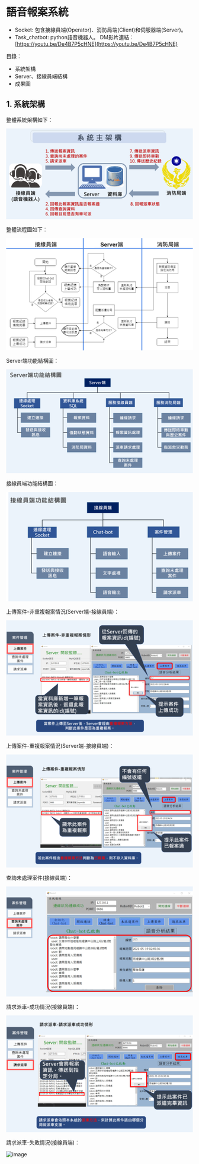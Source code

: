 # 語音報案系統

- Socket: 包含接線員端(Operator)、消防局端(Client)和伺服器端(Server)。
- Task_chatbot: python語音機器人。
DM影片連結：[https://youtu.be/De4B7P5cHNE](https://youtu.be/De4B7P5cHNE)

目錄：
- 系統架構
- Server、接線員端結構
- 成果圖

## 1. 系統架構
整體系統架構如下：

![image](https://github.com/Slaung/Speech-Report-System/blob/main/Figure/Figure7.png)

整體流程圖如下：

![image](https://github.com/Slaung/Speech-Report-System/blob/main/Figure/Figure1.png)

Server端功能結構圖：

![image](https://github.com/Slaung/Speech-Report-System/blob/main/Figure/Figure8.png)

接線員端功能結構圖：

![image](https://github.com/Slaung/Speech-Report-System/blob/main/Figure/Figure9.png)

上傳案件-非重複報案情況(Server端-接線員端)：

![image](https://github.com/Slaung/Speech-Report-System/blob/main/Figure/Figure2.png)

上傳案件-重複報案情況(Server端-接線員端)：

![image](https://github.com/Slaung/Speech-Report-System/blob/main/Figure/Figure3.png)

查詢未處理案件(接線員端)：

![image](https://github.com/Slaung/Speech-Report-System/blob/main/Figure/Figure4.png)

請求派車-成功情況(接線員端)：

![image](https://github.com/Slaung/Speech-Report-System/blob/main/Figure/Figure5.png)

請求派車-失敗情況(接線員端)：

![image](https://github.com/Slaung/Speech-Report-System/blob/main/Figure/Figure6.png)

